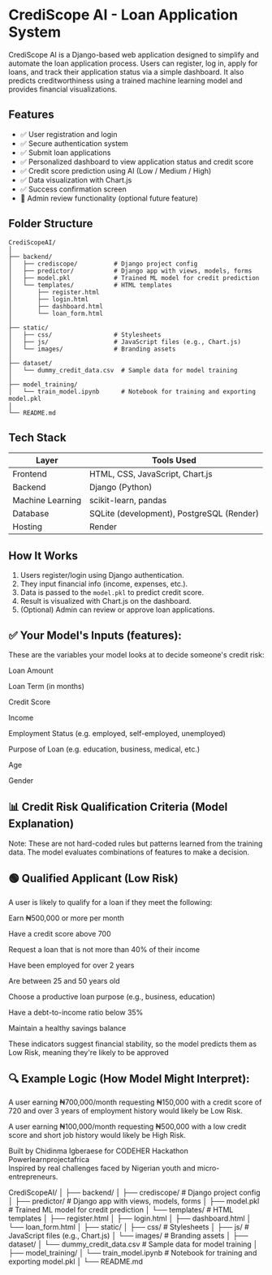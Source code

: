 # CrediScope AI - Loan Application System

CrediScope AI is a Django-based web application designed to simplify and automate the loan application process. Users can register, log in, apply for loans, and track their application status via a simple dashboard. It also predicts creditworthiness using a trained machine learning model and provides financial visualizations.

## Features

- ✅ User registration and login
- ✅ Secure authentication system
- ✅ Submit loan applications
- ✅ Personalized dashboard to view application status and credit score
- ✅ Credit score prediction using AI (Low / Medium / High)
- ✅ Data visualization with Chart.js
- ✅ Success confirmation screen
- 🚧 Admin review functionality (optional future feature)

## Folder Structure

```
CrediScopeAI/
│
├── backend/
│   ├── crediscope/          # Django project config
│   ├── predictor/           # Django app with views, models, forms
│   ├── model.pkl            # Trained ML model for credit prediction
│   └── templates/           # HTML templates
│       ├── register.html
│       ├── login.html
│       ├── dashboard.html
│       └── loan_form.html
│
├── static/
│   ├── css/                 # Stylesheets
│   ├── js/                  # JavaScript files (e.g., Chart.js)
│   └── images/              # Branding assets
│
├── dataset/
│   └── dummy_credit_data.csv  # Sample data for model training
│
├── model_training/
│   └── train_model.ipynb      # Notebook for training and exporting model.pkl
│
└── README.md
```

## Tech Stack

| Layer            | Tools Used                                |
| ---------------- | ----------------------------------------- |
| Frontend         | HTML, CSS, JavaScript, Chart.js           |
| Backend          | Django (Python)                           |
| Machine Learning | scikit-learn, pandas                      |
| Database         | SQLite (development), PostgreSQL (Render) |
| Hosting          | Render                                    |

## How It Works

1. Users register/login using Django authentication.
2. They input financial info (income, expenses, etc.).
3. Data is passed to the `model.pkl` to predict credit score.
4. Result is visualized with Chart.js on the dashboard.
5. (Optional) Admin can review or approve loan applications.

## ✅ Your Model's Inputs (features):

These are the variables your model looks at to decide someone's credit risk:

Loan Amount

Loan Term (in months)

Credit Score

Income

Employment Status (e.g. employed, self-employed, unemployed)

Purpose of Loan (e.g. education, business, medical, etc.)

Age

Gender

## 📊 Credit Risk Qualification Criteria (Model Explanation)

Note: These are not hard-coded rules but patterns learned from the training data. The model evaluates combinations of features to make a decision.

## 🟢 Qualified Applicant (Low Risk)

A user is likely to qualify for a loan if they meet the following:

Earn ₦500,000 or more per month

Have a credit score above 700

Request a loan that is not more than 40% of their income

Have been employed for over 2 years

Are between 25 and 50 years old

Choose a productive loan purpose (e.g., business, education)

Have a debt-to-income ratio below 35%

Maintain a healthy savings balance

These indicators suggest financial stability, so the model predicts them as Low Risk, meaning they're likely to be approved

## 🔍 Example Logic (How Model Might Interpret):

A user earning ₦700,000/month requesting ₦150,000 with a credit score of 720 and over 3 years of employment history would likely be Low Risk.

A user earning ₦100,000/month requesting ₦500,000 with a low credit score and short job history would likely be High Risk.

Built by Chidinma Igberaese for CODEHER Hackathon Powerlearnprojectafrica  
Inspired by real challenges faced by Nigerian youth and micro-entrepreneurs.

CrediScopeAI/
│
├── backend/
│ ├── crediscope/ # Django project config
│ ├── predictor/ # Django app with views, models, forms
│ ├── model.pkl # Trained ML model for credit prediction
│ └── templates/ # HTML templates
│ ├── register.html
│ ├── login.html
│ ├── dashboard.html
│ └── loan_form.html
│
├── static/
│ ├── css/ # Stylesheets
│ ├── js/ # JavaScript files (e.g., Chart.js)
│ └── images/ # Branding assets
│
├── dataset/
│ └── dummy_credit_data.csv # Sample data for model training
│
├── model_training/
│ └── train_model.ipynb # Notebook for training and exporting model.pkl
│
└── README.md
